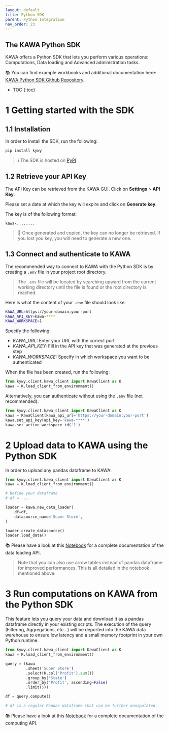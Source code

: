 ```yaml
---
layout: default
title: Python SDK
parent: Python Integration
nav_order: 23
---
```


The KAWA Python SDK
---

KAWA offers a Python SDK that lets you perform various operations: Computations, Data loading and Advanced administration tasks.

📚 You can find example workbooks and additional documentation here: [KAWA Python SDK Github Repository](https://github.com/kawa-analytics/kywy-documentation).


* TOC
{:toc}


# 1 Getting started with the SDK

## 1.1 Installation

In order to install the SDK, run the following:

`pip install kywy`

> ℹ️ The SDK is hosted on [PyPI](https://pypi.org/project/kywy/).


## 1.2 Retrieve your API Key

The API Key can be retrieved from the KAWA GUI. Click on __Settings__ > __API Key__.

Please set a date at which the key will expire and click on __Generate key__. 

The key is of the following format:

```
kawa-........
```

> 🚨 Once generated and copied, the key can no longer be retrieved. If you lost you key, you will need to generate a new one.

## 1.3 Connect and authenticate to KAWA

The recommended way to connect to KAWA with the Python SDK is by creating a `.env` file in your project root directory.

> The `.env` file will be located by searching upward from the current working directory until the file is found or the root directory is reached.

Here is what the content of your `.env` file should look like:

```bash
KAWA_URL=https://your-domain:your-port
KAWA_API_KEY=kawa-****
KAWA_WORKSPACE=1
```

Specify the following:

- _KAWA_URL:_ Enter your URL with the correct port
- _KAWA_API_KEY:_ Fill in the API key that was generated at the previous step
- _KAWA_WORKSPACE:_ Specify in which workspace you want to be authenticated

When the file has been created, run the following:

```python
from kywy.client.kawa_client import KawaClient as K
kawa = K.load_client_from_environment()
```

Alternatively, you can authenticate without using the `.env` file (not recommended):

```python
from kywy.client.kawa_client import KawaClient as K
kawa = KawaClient(kawa_api_url='https://your-domain:your-port')
kawa.set_api_key(api_key='kawa-****')
kawa.set_active_workspace_id('1')
```

# 2 Upload data to KAWA using the Python SDK

In order to upload any pandas dataframe to KAWA:


```python
from kywy.client.kawa_client import KawaClient as K
kawa = K.load_client_from_environment()

# Define your dataframe
# df = ....

loader = kawa.new_data_loader(
    df=df, 
    datasource_name='Super Store',
)

loader.create_datasource()
loader.load_data()
```

📚 Please have a look at this [Notebook](https://github.com/kawa-analytics/kywy-documentation/blob/main/notebooks/data-operations/01_load_data_notebook.ipynb) for a complete documentation of the data loading API.

> Note that you can also use arrow tables instead of pandas dataframe for improved performances. This is all detailed in the notebook mentioned above.


# 3 Run computations on KAWA from the Python SDK

This feature lets you query your data and download it as a pandas dataframe directly in your existing scripts. The execution of the query (Filtering, Aggregations, etc...) will be deported into the KAWA data warehouse to ensure low latency and a small memory footprint in your own Python runtime.


```python
from kywy.client.kawa_client import KawaClient as K
kawa = K.load_client_from_environment()

query = (kawa
         .sheet('Super Store')
         .select(K.col('Profit').sum())
         .group_by('State')
         .order_by('Profit', ascending=False)
         .limit(5))

df = query.compute()

# df is a regular Pandas dataframe that can be further manipulated.
```

📚 Please have a look at this [Notebook](https://github.com/kawa-analytics/kywy-documentation/blob/main/notebooks/data-operations/02_compute_notebook.ipynb) for a complete documentation of the computing API.